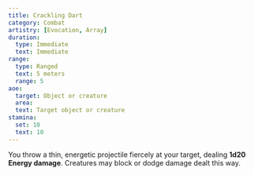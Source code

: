 ```yaml
---
title: Crackling Dart
category: Combat
artistry: [Evocation, Array]
duration:
  type: Immediate
  text: Immediate
range:
  type: Ranged
  text: 5 meters
  range: 5
aoe:
  target: Object or creature
  area: 
  text: Target object or creature
stamina:
  set: 10
  text: 10
---
```

You throw a thin, energetic projectile fiercely at your target, dealing **1d20 Energy damage**. Creatures may block or dodge damage dealt this way.
